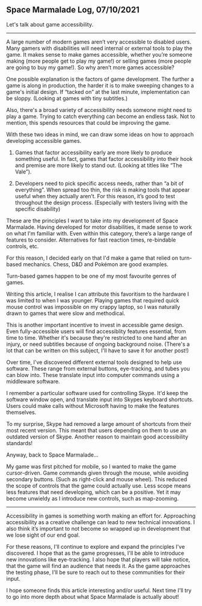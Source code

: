 ## Space Marmalade Log, 07/10/2021

Let's talk about game accessibility.

---

A large number of modern games aren’t very accessible to disabled users. Many gamers with disabilities will need internal or external tools to play the game. It makes sense to make games accessible, whether you’re someone making (more people get to play my game!) or selling games (more people are going to buy my game!). So why aren’t more games accessible?

One possible explanation is the factors of game development. The further a game is along in production, the harder it is to make sweeping changes to a game's initial design. If “tacked on” at the last minute, implementation can be sloppy. (Looking at games with tiny subtitles.)

Also, there's a broad variety of accessibility needs someone might need to play a game. Trying to catch everything can become an endless task. Not to mention, this spends resources that could be improving the game.

With these two ideas in mind, we can draw some ideas on how to approach developing accessible games. 

1. Games that factor accessibility early are more likely to produce something useful. In fact, games that factor accessibility into their hook and premise are more likely to stand out. (Looking at titles like “The Vale”).

2. Developers need to pick specific access needs, rather than “a bit of everything”. When spread too thin, the risk is making tools that appear useful when they actually aren’t. For this reason, it’s good to test throughout the design process. (Especially with testers living with the specific disability)

These are the principles I want to take into my development of Space Marmalade.  Having developed for motor disabilities, it made sense to work on what I'm familiar with. Even within this category, there’s a large range of features to consider. Alternatives for fast reaction times, re-bindable controls, etc. 

For this reason, I decided early on that I'd make a game that relied on turn-based mechanics. Chess, D&D and Pokémon are good examples.

Turn-based games happen to be one of my most favourite genres of games. 

Writing this article, I realise I can attribute this favoritism to the hardware I was limited to when I was younger. Playing games that required quick mouse control was impossible on my crappy laptop, so I was naturally drawn to games that were slow and methodical.

This is another important incentive to invest in accessible game design. Even fully-accessible users will find accessiblity features essential, from time to time. Whether it's because they're restricted to one hand after an injury, or need subtitles because of ongoing background noise. (There's a lot that can be written on this subject, I'll have to save it for another post!)  

Over time, I've discovered different external tools designed to help use software. These range from external buttons, eye-tracking, and tubes you can blow into. These translate input into computer commands using a middleware software. 

I remember a particular software used for controlling Skype. It'd keep the software window open, and translate input into Skypes keyboard shortcuts. Users could make calls without Microsoft having to make the features themselves. 

To my surprise, Skype had removed a large amount of shortcuts from their most recent version. This meant that users depending on them to use an outdated version of Skype. Another reason to maintain good accessibility standards!

Anyway, back to Space Marmalade...

My game was first pitched for mobile, so I wanted to make the game cursor-driven. Game commands given through the mouse, while avoiding secondary buttons. (Such as right-click and mouse wheel). This reduced the scope of controls that the game could actually use. Less scope means less features that need developing, which can be a positive. Yet it may become unwieldy as I introduce new controls, such as map-zooming. 


---
Accessibility in games is something worth making an effort for. Approaching accessibility as a creative challenge can lead to new technical innovations. I also think it’s important to not become so wrapped up in development that we lose sight of our end goal.

For these reasons, I'll continue to explore and expand the principles I've discovered. I hope that as the game progresses, I'll be able to introduce new innovations like eye-tracking. I also hope that players will take notice, that the game will find an audience that needs it. As the game approaches the testing phase, I'll be sure to reach out to these communities for their input.

I hope someone finds this article interesting and/or useful. Next time I'll try to go into more depth about what Space Marmalade is actually about!
